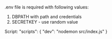 .env file is required with following values:

1. DBPATH with path and credentials
2. SECRETKEY - use random value

Script:
"scripts": {
"dev": "nodemon src/index.js"
}

